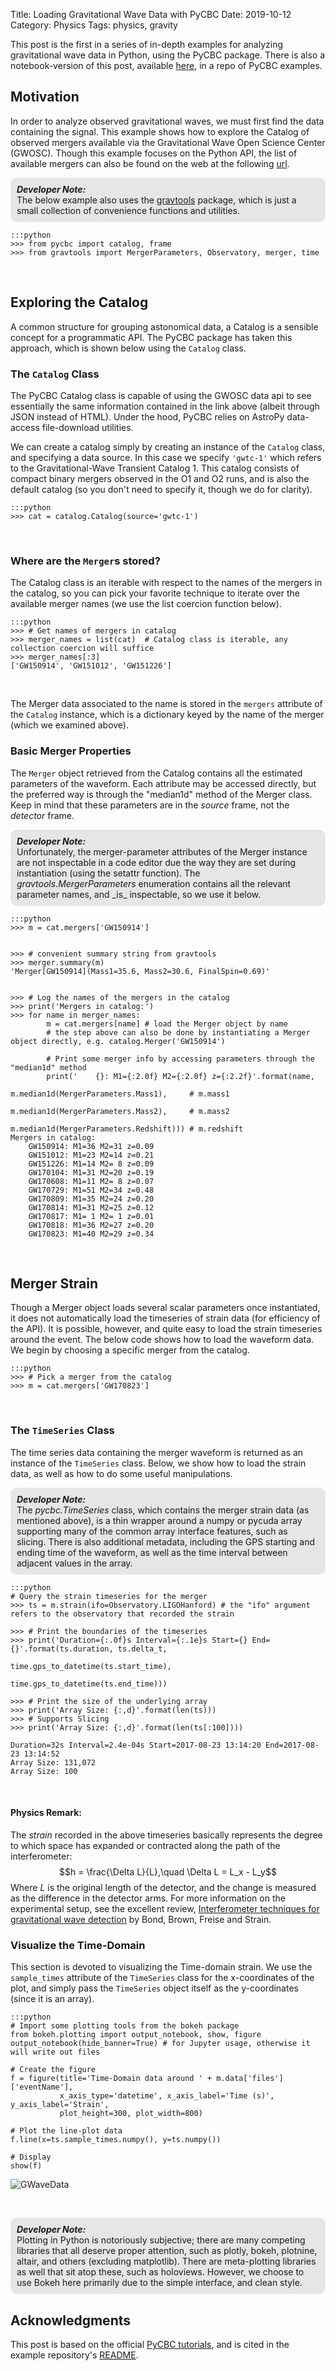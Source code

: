 Title: Loading Gravitational Wave Data with PyCBC
Date: 2019-10-12
Category: Physics
Tags: physics, gravity

This post is the first in a series of in-depth examples for analyzing gravitational wave data in Python, 
using the PyCBC package. There is also a notebook-version of this post, available [here](https://github.com/JWKennington/pycbc-examples),
in a repo of PyCBC examples.

## Motivation
In order to analyze observed gravitational waves, we must first find the data containing the signal. This 
example shows how to explore the Catalog of observed mergers available via the Gravitational Wave Open 
Science Center (GWOSC). Though this example focuses on the Python API, the list of available mergers can also 
be found on the web at the following [url](https://www.gw-openscience.org/catalog/GWTC-1-confident/html/).

<p style="background: #e6e6e6; border-radius: 10px; padding: 10px">
    <i><b>Developer Note:</b></i><br>
    The below example also uses the <a href="https://github.com/JWKennington/gravtools">gravtools</a> package, which 
    is just a small collection of convenience functions and utilities.
</p>

    :::python
    >>> from pycbc import catalog, frame
    >>> from gravtools import MergerParameters, Observatory, merger, time
<br>

## Exploring the Catalog
A common structure for grouping astonomical data, a Catalog is a sensible concept for a programmatic API. 
The PyCBC package has taken this approach, which is shown below using the `Catalog` class.

### The `Catalog` Class
The PyCBC Catalog class is capable of using the GWOSC data api to see essentially the same information
contained in the link above (albeit through JSON instead of HTML). Under the hood, PyCBC relies on AstroPy
data-access file-download utilities.

We can create a catalog simply by creating an instance of the `Catalog` class, and specifying a data source. 
In this case we specify `'gwtc-1'` which refers to the Gravitational-Wave Transient Catalog 1. This catalog 
consists of compact binary mergers observed in the O1 and O2 runs, and is also the default catalog (so you don't 
need to specify it, though we do for clarity).

    :::python
    >>> cat = catalog.Catalog(source='gwtc-1')
<br>

### Where are the `Merger`s stored?
The Catalog class is an iterable with respect to the names of the mergers in the catalog, so you can pick your favorite 
technique to iterate over the available merger names (we use the list coercion function below).

    :::python
    >>> # Get names of mergers in catalog 
    >>> merger_names = list(cat)  # Catalog class is iterable, any collection coercion will suffice
    >>> merger_names[:3]
    ['GW150914', 'GW151012', 'GW151226']
<br>

The Merger data associated to the name is stored in the `mergers` attribute of the `Catalog` instance, which 
is a dictionary keyed by the name of the merger (which we examined above). 

### Basic Merger Properties
The `Merger` object retrieved from the Catalog contains all the estimated parameters of the waveform. Each 
attribute may be accessed directly, but the preferred way is through the "median1d" method of the Merger class. 
Keep in mind that these parameters are in the *source* frame, not the *detector* frame.

<p style="background: #e6e6e6; border-radius: 10px; padding: 10px">
    <i><b>Developer Note:</b></i><br>
    Unfortunately, the merger-parameter attributes of the Merger instance are not inspectable in a code 
    editor due the way they are set during instantiation (using the setattr function). The 
    <i>gravtools.MergerParameters</i> enumeration contains all the relevant parameter names, 
    and _is_ inspectable, so we use it below.
</p>

    :::python
    >>> m = cat.mergers['GW150914']


    >>> # convenient summary string from gravtools
    >>> merger.summary(m)
    'Merger[GW150914](Mass1=35.6, Mass2=30.6, FinalSpin=0.69)'


    >>> # Log the names of the mergers in the catalog
    >>> print('Mergers in catalog:')
    >>> for name in merger_names:
            m = cat.mergers[name] # load the Merger object by name
            # the step above can also be done by instantiating a Merger object directly, e.g. catalog.Merger('GW150914')

            # Print some merger info by accessing parameters through the "median1d" method
            print('    {}: M1={:2.0f} M2={:2.0f} z={:2.2f}'.format(name,
                                                                m.median1d(MergerParameters.Mass1),     # m.mass1
                                                                m.median1d(MergerParameters.Mass2),     # m.mass2
                                                                m.median1d(MergerParameters.Redshift))) # m.redshift
    Mergers in catalog:
        GW150914: M1=36 M2=31 z=0.09
        GW151012: M1=23 M2=14 z=0.21
        GW151226: M1=14 M2= 8 z=0.09
        GW170104: M1=31 M2=20 z=0.19
        GW170608: M1=11 M2= 8 z=0.07
        GW170729: M1=51 M2=34 z=0.48
        GW170809: M1=35 M2=24 z=0.20
        GW170814: M1=31 M2=25 z=0.12
        GW170817: M1= 1 M2= 1 z=0.01
        GW170818: M1=36 M2=27 z=0.20
        GW170823: M1=40 M2=29 z=0.34
<br>

## Merger Strain
Though a Merger object loads several scalar parameters once instantiated, it does not automatically load the 
timeseries of strain data (for efficiency of the API). It is possible, however, and quite easy to load the 
strain timeseries around the event. The below code shows how to load the waveform data. We begin by choosing a 
specific merger from the catalog.

    :::python
    >>> # Pick a merger from the catalog
    >>> m = cat.mergers['GW170823']
<br>

### The `TimeSeries` Class
The time series data containing the merger waveform is returned as an instance of the `TimeSeries` class. Below, 
we show how to load the strain data, as well as how to do some useful manipulations.

<p style="background: #e6e6e6; border-radius: 10px; padding: 10px">
    <i><b>Developer Note:</b></i><br>
    The <i>pycbc.TimeSeries</i> class, which contains the merger strain data (as mentioned above), is a thin wrapper 
    around a numpy or pycuda array supporting many of the common array interface features, such as slicing. There is 
    also additional metadata, including the GPS starting and ending time of the waveform, as well as the time 
    interval between adjacent values in the array.
</p>

    :::python
    # Query the strain timeseries for the merger
    >>> ts = m.strain(ifo=Observatory.LIGOHanford) # the "ifo" argument refers to the observatory that recorded the strain

    >>> # Print the boundaries of the timeseries
    >>> print('Duration={:.0f}s Interval={:.1e}s Start={} End={}'.format(ts.duration, ts.delta_t, 
                                                                     time.gps_to_datetime(ts.start_time), 
                                                                     time.gps_to_datetime(ts.end_time)))

    >>> # Print the size of the underlying array
    >>> print('Array Size: {:,d}'.format(len(ts)))
    >>> # Supports Slicing
    >>> print('Array Size: {:,d}'.format(len(ts[:100])))

    Duration=32s Interval=2.4e-04s Start=2017-08-23 13:14:20 End=2017-08-23 13:14:52
    Array Size: 131,072
    Array Size: 100
<br>

#### Physics Remark:
The _strain_ recorded in the above timeseries basically represents the degree to which space has expanded 
or contracted along the path of the interferometer:
$$h = \frac{\Delta L}{L},\quad \Delta L = L_x - L_y$$
Where $L$ is the original length of the detector, and the change is measured as the difference in the 
detector arms. For more information on the experimental setup, see the excellent review, 
[Interferometer techniques for gravitational wave detection](https://link.springer.com/article/10.1007/s41114-016-0002-8) 
by Bond, Brown, Freise and Strain.


### Visualize the Time-Domain
This section is devoted to visualizing the Time-domain strain. We use the `sample_times` attribute of 
the `TimeSeries` class for the x-coordinates of the plot, and simply pass the `TimeSeries` object itself 
as the y-coordinates (since it is an array). 

    :::python
    # Import some plotting tools from the bokeh package
    from bokeh.plotting import output_notebook, show, figure
    output_notebook(hide_banner=True) # for Jupyter usage, otherwise it will write out files

    # Create the figure
    f = figure(title='Time-Domain data around ' + m.data['files']['eventName'], 
               x_axis_type='datetime', x_axis_label='Time (s)', y_axis_label='Strain',
               plot_height=300, plot_width=800)

    # Plot the line-plot data
    f.line(x=ts.sample_times.numpy(), y=ts.numpy())

    # Display
    show(f)

![GWaveData]({static}/images/gwave-data.png)


<br>
<p style="background: #e6e6e6; border-radius: 10px; padding: 10px">
    <i><b>Developer Note:</b></i><br>
    Plotting in Python is notoriously subjective; there are many competing libraries that all deserve proper attention, such as plotly, bokeh, plotnine, altair, and others (excluding matplotlib). There are meta-plotting libraries as well that sit atop these, such as holoviews. However, we choose to use Bokeh here primarily due to the simple interface, and clean style.
</p>


## Acknowledgments
This post is based on the official [PyCBC tutorials](https://pycbc.org/tutorials/), and is cited in the example 
repository's [README](https://github.com/JWKennington/pycbc-examples/blob/master/README.md). 
